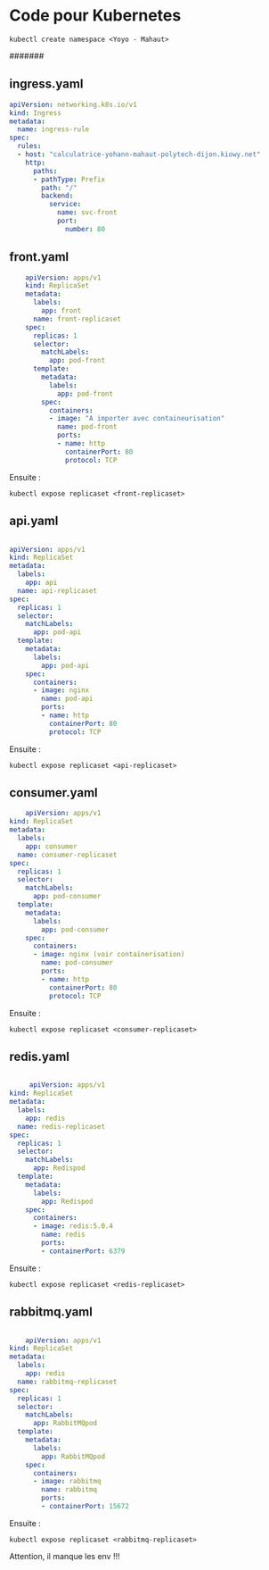 # Code pour Kubernetes

   

    kubectl create namespace <Yoyo - Mahaut>

#######

## ingress.yaml

```yaml
apiVersion: networking.k8s.io/v1
kind: Ingress
metadata:
  name: ingress-rule
spec:
  rules:
  - host: "calculatrice-yohann-mahaut-polytech-dijon.kiowy.net"
    http:
      paths:
      - pathType: Prefix
        path: "/"
        backend:
          service:
            name: svc-front
            port:
              number: 80
```




## front.yaml

```yaml
    apiVersion: apps/v1
    kind: ReplicaSet
    metadata:
      labels:
        app: front
      name: front-replicaset
    spec:
      replicas: 1
      selector:
        matchLabels:
          app: pod-front
      template:
        metadata:
          labels:
            app: pod-front
        spec:
          containers:
          - image: "A importer avec containeurisation"
            name: pod-front
            ports:
            - name: http
              containerPort: 80
              protocol: TCP

```

Ensuite :

    kubectl expose replicaset <front-replicaset>



## api.yaml

```yaml

apiVersion: apps/v1
kind: ReplicaSet
metadata:
  labels:
    app: api
  name: api-replicaset
spec:
  replicas: 1
  selector:
    matchLabels:
      app: pod-api
  template:
    metadata:
      labels:
        app: pod-api
    spec:
      containers:
      - image: nginx
        name: pod-api
        ports:
        - name: http
          containerPort: 80
          protocol: TCP

```

Ensuite :

    kubectl expose replicaset <api-replicaset>

## consumer.yaml
 
```yaml
    apiVersion: apps/v1
kind: ReplicaSet
metadata:
  labels:
    app: consumer
  name: consumer-replicaset
spec:
  replicas: 1
  selector:
    matchLabels:
      app: pod-consumer
  template:
    metadata:
      labels:
        app: pod-consumer
    spec:
      containers:
      - image: nginx (voir containerisation)
        name: pod-consumer
        ports:
        - name: http
          containerPort: 80
          protocol: TCP

```
Ensuite :

    kubectl expose replicaset <consumer-replicaset>

## redis.yaml

```yaml

     apiVersion: apps/v1
kind: ReplicaSet
metadata:
  labels:
    app: redis
  name: redis-replicaset
spec:
  replicas: 1
  selector:
    matchLabels:
      app: Redispod
  template:
    metadata:
      labels:
        app: Redispod
    spec:
      containers:
      - image: redis:5.0.4
        name: redis
        ports:
        - containerPort: 6379


```
Ensuite :

    kubectl expose replicaset <redis-replicaset>

## rabbitmq.yaml

```yaml

    apiVersion: apps/v1
kind: ReplicaSet
metadata:
  labels:
    app: redis
  name: rabbitmq-replicaset
spec:
  replicas: 1
  selector:
    matchLabels:
      app: RabbitMQpod
  template:
    metadata:
      labels:
        app: RabbitMQpod
    spec:
      containers:
      - image: rabbitmq
        name: rabbitmq
        ports:
        - containerPort: 15672

```
Ensuite :

    kubectl expose replicaset <rabbitmq-replicaset>

Attention, il manque les env !!!

                          



